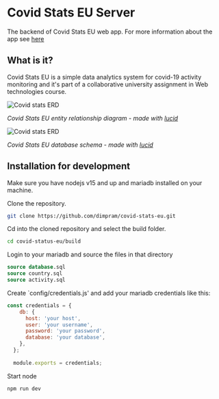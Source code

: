 # Covid Stats EU Server

The backend of Covid Stats EU web app. For more information about the app see [here](https://github.com/covid-stats-eu/covid-stats-eu-client)

## What is it?

Covid Stats EU is a simple data analytics system for covid-19 activity monitoring and it's part of a collaborative university assignment in Web technologies course. 

![Covid stats ERD](https://user-images.githubusercontent.com/44473195/111869762-8207b480-8989-11eb-8048-ef2803c7e9de.png)

*Covid Stats EU entity relationship diagram - made with [lucid](https://lucid.app)*

![Covid stats ERD](https://user-images.githubusercontent.com/44473195/111869779-98ae0b80-8989-11eb-9212-a4777201750e.png)


*Covid Stats EU database schema - made with [lucid](https://lucid.app)*


## Installation for development

Make sure you have nodejs v15 and up and mariadb installed on your machine.

Clone the repository.

```bash
git clone https://github.com/dimpram/covid-stats-eu.git
```

Cd into the cloned repository and select the build folder.

```bash
cd covid-status-eu/build
```

Login to your mariadb and source the files in that directory

```sql
source database.sql
source country.sql
source activity.sql
```

Create `config/credentials.js' and add your mariadb credentials like this:

```js
const credentials = {
    db: {
      host: 'your host',
      user: 'your username',
      password: 'your password',
      database: 'your database',
    },
  };
  
  module.exports = credentials;
```

Start node

```bash
npm run dev
```
